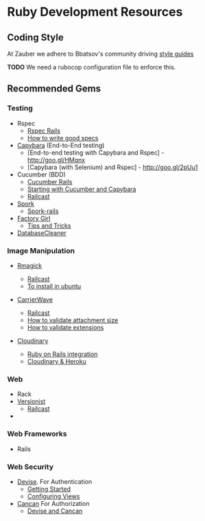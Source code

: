 # Ruby Development Resources

## Coding Style

At Zauber we adhere to Bbatsov's community driving [style guides](https://github.com/bbatsov/ruby-style-guide)

**TODO** We need a rubocop configuration file to enforce this.

## Recommended Gems

### Testing

  * Rspec
    * [Rspec Rails](https://github.com/rspec/rspec-rails)
    * [How to write good specs](http://betterspecs.org/)
  * [Capybara](https://github.com/jnicklas/capybara) (End-to-End testing)
    - [End-to-end testing with Capybara and Rspec] - http://goo.gl/HMqnx
    - [Capybara (with Selenium) and Rspec] - http://goo.gl/2pUu1
  * Cucumber (BDD)
    - [Cucumber Rails](https://github.com/cucumber/cucumber-rails)
    - [Starting with Cucumber and Capybara](http://goo.gl/rfLKN)
    - [Railcast](http://railscasts.com/episodes/155-beginning-with-cucumber)
  * [Spork ](https://github.com/sporkrb/spork)
    - [Spork-rails](https://github.com/sporkrb/spork-rails#spork-rails)
  * [Factory Girl](https://github.com/thoughtbot/factory_girl)
    - [Tips and Tricks](http://arjanvandergaag.nl/blog/factory_girl_tips.html)
  * [DatabaseCleaner](https://github.com/bmabey/database_cleaner)

### Image Manipulation

  * [Rmagick](https://github.com/rmagick/rmagick)
    - [Railcast](http://railscasts.com/episodes/374-image-manipulation)
    - [To install in ubuntu](http://blog.evnpr.com/2012/12/install-rmagick-in-ubuntu-1204.html)
  * [CarrierWave](https://github.com/carrierwaveuploader/carrierwave)
    - [Railcast](http://railscasts.com/episodes/253-carrierwave-file-uploads)
    - [How to validate attachment size](https://github.com/carrierwaveuploader/carrierwave/wiki/How-to%3A-Validate-attachment-file-size)
    - [How to validate extensions](https://github.com/carrierwaveuploader/carrierwave#securing-uploads)

  * [Cloudinary](https://github.com/cloudinary/cloudinary_gem)
    - [Ruby on Rails integration](http://cloudinary.com/documentation/rails_integration)
    - [Cloudinary & Heroku](https://devcenter.heroku.com/articles/cloudinary)


### Web

  * Rack
  * [Versionist](https://github.com/bploetz/versionist)
    - [Railcast](http://railscasts.com/episodes/350-rest-api-versioning)
  *

### Web Frameworks

  * Rails


### Web Security
  * [Devise](https://github.com/plataformatec/devise). For Authentication
    - [Getting Started](https://github.com/plataformatec/devise#getting-started)
    - [Configuring Views](https://github.com/plataformatec/devise#configuring-views)
  * [Cancan](https://github.com/ryanb/cancan) For Authorization
    - [Devise and Cancan](http://www.tonyamoyal.com/2010/07/28/rails-authentication-with-devise-and-cancan-customizing-devise-controllers/)
